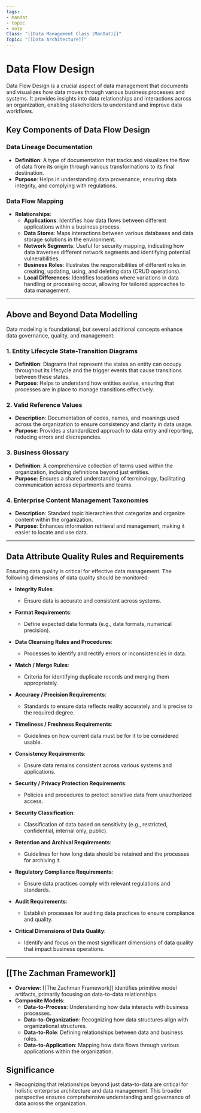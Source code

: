 ```yaml
---
tags:
- mandat
- topic
- note
Class: "[[Data Management Class (ManDat)]]"
Topic: "[[Data Architecture]]"
---
```


# Data Flow Design

Data Flow Design is a crucial aspect of data management that documents and visualizes how data moves through various business processes and systems. It provides insights into data relationships and interactions across an organization, enabling stakeholders to understand and improve data workflows.

## Key Components of Data Flow Design

### Data Lineage Documentation
- **Definition**: A type of documentation that tracks and visualizes the flow of data from its origin through various transformations to its final destination.
- **Purpose**: Helps in understanding data provenance, ensuring data integrity, and complying with regulations.

### Data Flow Mapping
- **Relationships**:
  - **Applications**: Identifies how data flows between different applications within a business process.
  - **Data Stores**: Maps interactions between various databases and data storage solutions in the environment.
  - **Network Segments**: Useful for security mapping, indicating how data traverses different network segments and identifying potential vulnerabilities.
  - **Business Roles**: Illustrates the responsibilities of different roles in creating, updating, using, and deleting data (CRUD operations).
  - **Local Differences**: Identifies locations where variations in data handling or processing occur, allowing for tailored approaches to data management.

---

## Above and Beyond Data Modelling

Data modeling is foundational, but several additional concepts enhance data governance, quality, and management:

### 1. Entity Lifecycle State-Transition Diagrams
- **Definition**: Diagrams that represent the states an entity can occupy throughout its lifecycle and the trigger events that cause transitions between these states.
- **Purpose**: Helps to understand how entities evolve, ensuring that processes are in place to manage transitions effectively.

### 2. Valid Reference Values
- **Description**: Documentation of codes, names, and meanings used across the organization to ensure consistency and clarity in data usage.
- **Purpose**: Provides a standardized approach to data entry and reporting, reducing errors and discrepancies.

### 3. Business Glossary
- **Definition**: A comprehensive collection of terms used within the organization, including definitions beyond just entities.
- **Purpose**: Ensures a shared understanding of terminology, facilitating communication across departments and teams.

### 4. Enterprise Content Management Taxonomies
- **Description**: Standard topic hierarchies that categorize and organize content within the organization.
- **Purpose**: Enhances information retrieval and management, making it easier to locate and use data.

---

## Data Attribute Quality Rules and Requirements

Ensuring data quality is critical for effective data management. The following dimensions of data quality should be monitored:

- **Integrity Rules**:
    
    - Ensure data is accurate and consistent across systems.
- **Format Requirements**:
    
    - Define expected data formats (e.g., date formats, numerical precision).
- **Data Cleansing Rules and Procedures**:
    
    - Processes to identify and rectify errors or inconsistencies in data.
- **Match / Merge Rules**:
    
    - Criteria for identifying duplicate records and merging them appropriately.
- **Accuracy / Precision Requirements**:
    
    - Standards to ensure data reflects reality accurately and is precise to the required degree.
- **Timeliness / Freshness Requirements**:
    
    - Guidelines on how current data must be for it to be considered usable.
- **Consistency Requirements**:
    
    - Ensure data remains consistent across various systems and applications.
- **Security / Privacy Protection Requirements**:
    
    - Policies and procedures to protect sensitive data from unauthorized access.
- **Security Classification**:
    
    - Classification of data based on sensitivity (e.g., restricted, confidential, internal only, public).
- **Retention and Archival Requirements**:
    
    - Guidelines for how long data should be retained and the processes for archiving it.
- **Regulatory Compliance Requirements**:
    
    - Ensure data practices comply with relevant regulations and standards.
- **Audit Requirements**:
    
    - Establish processes for auditing data practices to ensure compliance and quality.
- **Critical Dimensions of Data Quality**:
    
    - Identify and focus on the most significant dimensions of data quality that impact business operations.

---

## [[The Zachman Framework]]
- **Overview**: [[The Zachman Framework]] identifies primitive model artifacts, primarily focusing on data-to-data relationships.
- **Composite Models**: 
  - **Data-to-Process**: Understanding how data interacts with business processes.
  - **Data-to-Organization**: Recognizing how data structures align with organizational structures.
  - **Data-to-Role**: Defining relationships between data and business roles.
  - **Data-to-Application**: Mapping how data flows through various applications within the organization.

## Significance
- Recognizing that relationships beyond just data-to-data are critical for holistic enterprise architecture and data management. This broader perspective ensures comprehensive understanding and governance of data across the organization.
